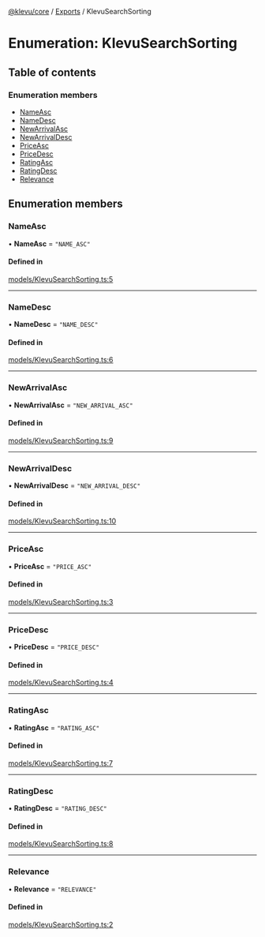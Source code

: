 [@klevu/core]() / [Exports](../modules.md) / KlevuSearchSorting

# Enumeration: KlevuSearchSorting

## Table of contents

### Enumeration members

- [NameAsc](KlevuSearchSorting.md#nameasc)
- [NameDesc](KlevuSearchSorting.md#namedesc)
- [NewArrivalAsc](KlevuSearchSorting.md#newarrivalasc)
- [NewArrivalDesc](KlevuSearchSorting.md#newarrivaldesc)
- [PriceAsc](KlevuSearchSorting.md#priceasc)
- [PriceDesc](KlevuSearchSorting.md#pricedesc)
- [RatingAsc](KlevuSearchSorting.md#ratingasc)
- [RatingDesc](KlevuSearchSorting.md#ratingdesc)
- [Relevance](KlevuSearchSorting.md#relevance)

## Enumeration members

### NameAsc

• **NameAsc** = `"NAME_ASC"`

#### Defined in

[models/KlevuSearchSorting.ts:5](https://github.com/klevultd/frontend-sdk/blob/1e22b7c/packages/klevu-core/src/models/KlevuSearchSorting.ts#L5)

___

### NameDesc

• **NameDesc** = `"NAME_DESC"`

#### Defined in

[models/KlevuSearchSorting.ts:6](https://github.com/klevultd/frontend-sdk/blob/1e22b7c/packages/klevu-core/src/models/KlevuSearchSorting.ts#L6)

___

### NewArrivalAsc

• **NewArrivalAsc** = `"NEW_ARRIVAL_ASC"`

#### Defined in

[models/KlevuSearchSorting.ts:9](https://github.com/klevultd/frontend-sdk/blob/1e22b7c/packages/klevu-core/src/models/KlevuSearchSorting.ts#L9)

___

### NewArrivalDesc

• **NewArrivalDesc** = `"NEW_ARRIVAL_DESC"`

#### Defined in

[models/KlevuSearchSorting.ts:10](https://github.com/klevultd/frontend-sdk/blob/1e22b7c/packages/klevu-core/src/models/KlevuSearchSorting.ts#L10)

___

### PriceAsc

• **PriceAsc** = `"PRICE_ASC"`

#### Defined in

[models/KlevuSearchSorting.ts:3](https://github.com/klevultd/frontend-sdk/blob/1e22b7c/packages/klevu-core/src/models/KlevuSearchSorting.ts#L3)

___

### PriceDesc

• **PriceDesc** = `"PRICE_DESC"`

#### Defined in

[models/KlevuSearchSorting.ts:4](https://github.com/klevultd/frontend-sdk/blob/1e22b7c/packages/klevu-core/src/models/KlevuSearchSorting.ts#L4)

___

### RatingAsc

• **RatingAsc** = `"RATING_ASC"`

#### Defined in

[models/KlevuSearchSorting.ts:7](https://github.com/klevultd/frontend-sdk/blob/1e22b7c/packages/klevu-core/src/models/KlevuSearchSorting.ts#L7)

___

### RatingDesc

• **RatingDesc** = `"RATING_DESC"`

#### Defined in

[models/KlevuSearchSorting.ts:8](https://github.com/klevultd/frontend-sdk/blob/1e22b7c/packages/klevu-core/src/models/KlevuSearchSorting.ts#L8)

___

### Relevance

• **Relevance** = `"RELEVANCE"`

#### Defined in

[models/KlevuSearchSorting.ts:2](https://github.com/klevultd/frontend-sdk/blob/1e22b7c/packages/klevu-core/src/models/KlevuSearchSorting.ts#L2)
